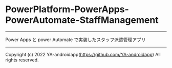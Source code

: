 # PowerPlatform-PowerApps-PowerAutomate-StaffManagement

---

Power Apps と power Automate で実装したスタッフ派遣管理アプリ

---

Copyright (c) 2022 YA-androidapp(https://github.com/YA-androidapp) All rights reserved.
